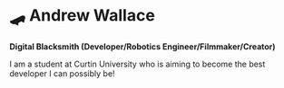 # 🛹 Andrew Wallace

**Digital Blacksmith (Developer/Robotics Engineer/Filmmaker/Creator)**

I am a student at Curtin University who is aiming to become the best developer I can possibly be!